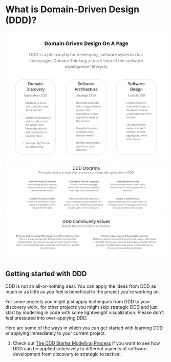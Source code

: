 # What is Domain-Driven Design (DDD)?

![DDD on a page](resources/ddd_on_a_page.jpg)

## Getting started with DDD

DDD is not an all-or-nothing deal. You can apply the ideas from DDD as much or as little as you feel is beneficial to the project you're working on. 

For some projects you might just apply techniques from DDD to your discovery work, for other projects you might skip strategic DDD and just start by modelling in code with some lightweight visualization. Please don't feel pressured into over-applying DDD.

Here are some of the ways in which you can get started with learning DDD or applying immediately to your current project.

1. Check out [The DDD Starter Modelling Process](https://github.com/ddd-crew/ddd-start-modelling-process) if you want to see how DDD can be applied cohesively to different aspects of software development from discovery to strategic to tactical.
